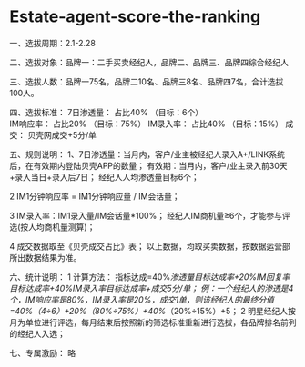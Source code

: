 # Estate-agent-score-the-ranking
一、选拔周期：2.1-2.28

二、选拔对象：品牌一：二手买卖经纪人，品牌二、品牌三、品牌四综合经纪人

三、选拔人数：品牌一75名，品牌二10名、品牌三8名、品牌四7名，合计选拔100人。

四、选拔标准： 
     7日渗透量： 占比40% （目标：6个）  
     IM响应率：  占比20% （目标：75%）
     IM录入率：  占比40% （目标：15%）
     成交： 贝壳网成交+5分/单      		     


五、规则说明：
1、7日渗透量：当月内，客户/业主被经纪人录入A+/LINK系统后，在有效期内登陆贝壳APP的数量；
有效期：当月内，客户/业主录入前30天+录入当日+录入后7日；
经纪人人均渗透量目标6个；

2	IM1分钟响应率 = IM1分钟响应量 / IM会话量；

3	IM录入率：IM1录入量/IM会话量*100%；
经纪人IM商机量≥6个，才能参与评选(按人均商机量测算)；

4	成交数据取至《贝壳成交占比》表；
以上数据，均取买卖数据，按数据运营部所出数据结果为准。

六、统计说明：
1	计算方法：
指标达成=40%*渗透量目标达成率+20%*IM回复率目标达成率+40%*IM录入率目标达成率+成交5分/单；
例：一个经纪人的渗透是4个，IM响应率是80%，IM录入率是20%，成交1单，则该经纪人的最终分值=40%*（4÷6）+20%*（80%÷75%）+40%*（20%÷15%）+5；
2	明星经纪人按月为单位进行评选，每月结束后按照新的筛选标准重新进行选拔，各品牌排名前列的经纪人入选；

七、专属激励：
略

